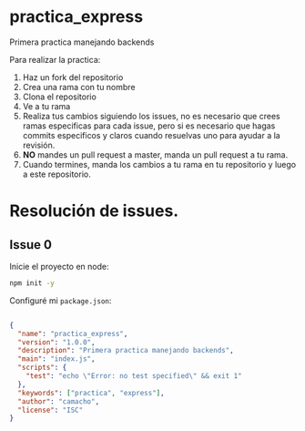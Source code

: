 # practica_express
Primera practica manejando backends

Para realizar la practica:

1. Haz un fork del repositorio
2. Crea una rama con tu nombre
3. Clona el repositorio
4. Ve a tu rama
5. Realiza tus cambios siguiendo los issues, no es necesario que crees ramas especificas para cada issue, pero si es necesario que hagas commits especificos y claros cuando resuelvas uno para ayudar a la revisión.
6. **NO** mandes un pull request a master, manda un pull request a tu rama.
7. Cuando termines, manda los cambios a tu rama en tu repositorio y luego a este repositorio.


# Resolución de issues.
## Issue 0
Inicie el proyecto en node:

```bash
npm init -y
```

Configuré mi `package.json`:

```json

{
  "name": "practica_express",
  "version": "1.0.0",
  "description": "Primera practica manejando backends",
  "main": "index.js",
  "scripts": {
    "test": "echo \"Error: no test specified\" && exit 1"
  },
  "keywords": ["practica", "express"],
  "author": "camacho",
  "license": "ISC"
}
```